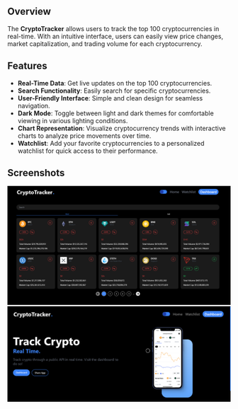 ## Overview

The **CryptoTracker** allows users to track the top 100 cryptocurrencies in real-time. With an intuitive interface, users can easily view price changes, market capitalization, and trading volume for each cryptocurrency.

## Features

- **Real-Time Data**: Get live updates on the top 100 cryptocurrencies.
- **Search Functionality**: Easily search for specific cryptocurrencies.
- **User-Friendly Interface**: Simple and clean design for seamless navigation.
- **Dark Mode**: Toggle between light and dark themes for comfortable viewing in various lighting conditions.
- **Chart Representation**: Visualize cryptocurrency trends with interactive charts to analyze price movements over time.
- **Watchlist**: Add your favorite cryptocurrencies to a personalized watchlist for quick access to their performance.

## Screenshots

![Screenshot of Cryptocurrency Tracker](src/assets/Screenshot1.png)  <!-- Replace with the path to your screenshot -->
![Screenshot of Cryptocurrency Details](src/assets/Screenshot2.png)  <!-- Replace with the path to your screenshot -->
